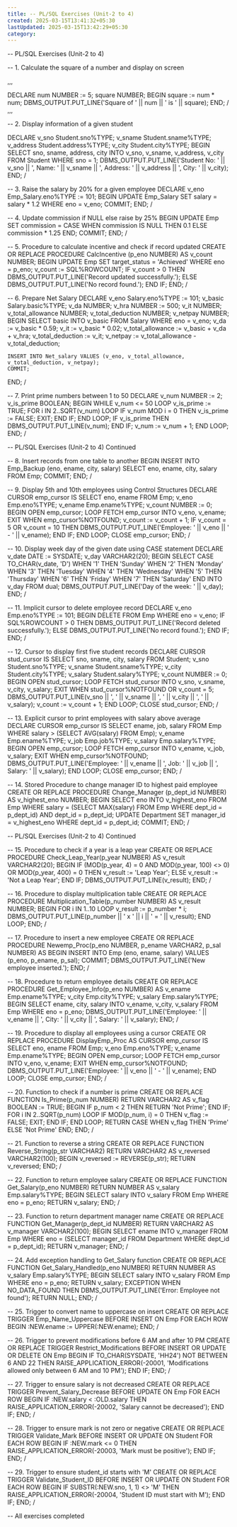 ```yaml
---
title: -- PL/SQL Exercises (Unit-2 to 4)
created: 2025-03-15T13:41:32+05:30
lastUpdated: 2025-03-15T13:42:29+05:30
category: 
---
```


-- PL/SQL Exercises (Unit-2 to 4)

-- 1. Calculate the square of a number and display on screen

,,,

DECLARE 
    num NUMBER := 5; 
    square NUMBER;
BEGIN 
    square := num * num;
    DBMS_OUTPUT.PUT_LINE('Square of ' || num || ' is ' || square);
END;
/
,,,

-- 2. Display information of a given student

DECLARE 
    v_sno Student.sno%TYPE;
    v_sname Student.sname%TYPE;
    v_address Student.address%TYPE;
    v_city Student.city%TYPE;
BEGIN 
    SELECT sno, sname, address, city INTO v_sno, v_sname, v_address, v_city FROM Student WHERE sno = 1;
    DBMS_OUTPUT.PUT_LINE('Student No: ' || v_sno || ', Name: ' || v_sname || ', Address: ' || v_address || ', City: ' || v_city);
END;
/

-- 3. Raise the salary by 20% for a given employee
DECLARE 
    v_eno Emp_Salary.eno%TYPE := 101;
BEGIN 
    UPDATE Emp_Salary SET salary = salary * 1.2 WHERE eno = v_eno;
    COMMIT;
END;
/

-- 4. Update commission if NULL else raise by 25%
BEGIN 
    UPDATE Emp SET commission = CASE WHEN commission IS NULL THEN 0.1 ELSE commission * 1.25 END;
    COMMIT;
END;
/

-- 5. Procedure to calculate incentive and check if record updated
CREATE OR REPLACE PROCEDURE CalcIncentive (p_eno NUMBER) AS
    v_count NUMBER;
BEGIN 
    UPDATE Emp SET target_status = 'Achieved' WHERE eno = p_eno;
    v_count := SQL%ROWCOUNT;
    IF v_count > 0 THEN
        DBMS_OUTPUT.PUT_LINE('Record updated successfully.');
    ELSE
        DBMS_OUTPUT.PUT_LINE('No record found.');
    END IF;
END;
/

-- 6. Prepare Net Salary
DECLARE 
    v_eno Salary.eno%TYPE := 101;
    v_basic Salary.basic%TYPE;
    v_da NUMBER;
    v_hra NUMBER := 500;
    v_it NUMBER;
    v_total_allowance NUMBER;
    v_total_deduction NUMBER;
    v_netpay NUMBER;
BEGIN 
    SELECT basic INTO v_basic FROM Salary WHERE eno = v_eno;
    v_da := v_basic * 0.59;
    v_it := v_basic * 0.02;
    v_total_allowance := v_basic + v_da + v_hra;
    v_total_deduction := v_it;
    v_netpay := v_total_allowance - v_total_deduction;
    
    INSERT INTO Net_salary VALUES (v_eno, v_total_allowance, v_total_deduction, v_netpay);
    COMMIT;
END;
/

-- 7. Print prime numbers between 1 to 50
DECLARE 
    v_num NUMBER := 2;
    v_is_prime BOOLEAN;
BEGIN 
    WHILE v_num <= 50 LOOP
        v_is_prime := TRUE;
        FOR i IN 2..SQRT(v_num) LOOP
            IF v_num MOD i = 0 THEN
                v_is_prime := FALSE;
                EXIT;
            END IF;
        END LOOP;
        IF v_is_prime THEN
            DBMS_OUTPUT.PUT_LINE(v_num);
        END IF;
        v_num := v_num + 1;
    END LOOP;
END;
/

-- PL/SQL Exercises (Unit-2 to 4) Continued

-- 8. Insert records from one table to another
BEGIN
    INSERT INTO Emp_Backup (eno, ename, city, salary)
    SELECT eno, ename, city, salary FROM Emp;
    COMMIT;
END;
/

-- 9. Display 5th and 10th employees using Control Structures
DECLARE
    CURSOR emp_cursor IS SELECT eno, ename FROM Emp;
    v_eno Emp.eno%TYPE;
    v_ename Emp.ename%TYPE;
    v_count NUMBER := 0;
BEGIN
    OPEN emp_cursor;
    LOOP
        FETCH emp_cursor INTO v_eno, v_ename;
        EXIT WHEN emp_cursor%NOTFOUND;
        v_count := v_count + 1;
        IF v_count = 5 OR v_count = 10 THEN
            DBMS_OUTPUT.PUT_LINE('Employee: ' || v_eno || ' - ' || v_ename);
        END IF;
    END LOOP;
    CLOSE emp_cursor;
END;
/

-- 10. Display week day of the given date using CASE statement
DECLARE
    v_date DATE := SYSDATE;
    v_day VARCHAR2(20);
BEGIN
    SELECT CASE TO_CHAR(v_date, 'D')
        WHEN '1' THEN 'Sunday'
        WHEN '2' THEN 'Monday'
        WHEN '3' THEN 'Tuesday'
        WHEN '4' THEN 'Wednesday'
        WHEN '5' THEN 'Thursday'
        WHEN '6' THEN 'Friday'
        WHEN '7' THEN 'Saturday'
    END INTO v_day FROM dual;
    DBMS_OUTPUT.PUT_LINE('Day of the week: ' || v_day);
END;
/

-- 11. Implicit cursor to delete employee record
DECLARE
    v_eno Emp.eno%TYPE := 101;
BEGIN
    DELETE FROM Emp WHERE eno = v_eno;
    IF SQL%ROWCOUNT > 0 THEN
        DBMS_OUTPUT.PUT_LINE('Record deleted successfully.');
    ELSE
        DBMS_OUTPUT.PUT_LINE('No record found.');
    END IF;
END;
/

-- 12. Cursor to display first five student records
DECLARE
    CURSOR stud_cursor IS SELECT sno, sname, city, salary FROM Student;
    v_sno Student.sno%TYPE;
    v_sname Student.sname%TYPE;
    v_city Student.city%TYPE;
    v_salary Student.salary%TYPE;
    v_count NUMBER := 0;
BEGIN
    OPEN stud_cursor;
    LOOP
        FETCH stud_cursor INTO v_sno, v_sname, v_city, v_salary;
        EXIT WHEN stud_cursor%NOTFOUND OR v_count = 5;
        DBMS_OUTPUT.PUT_LINE(v_sno || ', ' || v_sname || ', ' || v_city || ', ' || v_salary);
        v_count := v_count + 1;
    END LOOP;
    CLOSE stud_cursor;
END;
/

-- 13. Explicit cursor to print employees with salary above average
DECLARE
    CURSOR emp_cursor IS SELECT ename, job, salary FROM Emp WHERE salary > (SELECT AVG(salary) FROM Emp);
    v_ename Emp.ename%TYPE;
    v_job Emp.job%TYPE;
    v_salary Emp.salary%TYPE;
BEGIN
    OPEN emp_cursor;
    LOOP
        FETCH emp_cursor INTO v_ename, v_job, v_salary;
        EXIT WHEN emp_cursor%NOTFOUND;
        DBMS_OUTPUT.PUT_LINE('Employee: ' || v_ename || ', Job: ' || v_job || ', Salary: ' || v_salary);
    END LOOP;
    CLOSE emp_cursor;
END;
/

-- 14. Stored Procedure to change manager ID to highest paid employee
CREATE OR REPLACE PROCEDURE Change_Manager (p_dept_id NUMBER) AS
    v_highest_eno NUMBER;
BEGIN
    SELECT eno INTO v_highest_eno FROM Emp WHERE salary = (SELECT MAX(salary) FROM Emp WHERE dept_id = p_dept_id) AND dept_id = p_dept_id;
    UPDATE Department SET manager_id = v_highest_eno WHERE dept_id = p_dept_id;
    COMMIT;
END;
/

-- PL/SQL Exercises (Unit-2 to 4) Continued

-- 15. Procedure to check if a year is a leap year
CREATE OR REPLACE PROCEDURE Check_Leap_Year(p_year NUMBER) AS
    v_result VARCHAR2(20);
BEGIN
    IF (MOD(p_year, 4) = 0 AND MOD(p_year, 100) <> 0) OR MOD(p_year, 400) = 0 THEN
        v_result := 'Leap Year';
    ELSE
        v_result := 'Not a Leap Year';
    END IF;
    DBMS_OUTPUT.PUT_LINE(v_result);
END;
/

-- 16. Procedure to display multiplication table
CREATE OR REPLACE PROCEDURE Multiplication_Table(p_number NUMBER) AS
    v_result NUMBER;
BEGIN
    FOR i IN 1..10 LOOP
        v_result := p_number * i;
        DBMS_OUTPUT.PUT_LINE(p_number || ' x ' || i || ' = ' || v_result);
    END LOOP;
END;
/

-- 17. Procedure to insert a new employee
CREATE OR REPLACE PROCEDURE Newemp_Proc(p_eno NUMBER, p_ename VARCHAR2, p_sal NUMBER) AS
BEGIN
    INSERT INTO Emp (eno, ename, salary) VALUES (p_eno, p_ename, p_sal);
    COMMIT;
    DBMS_OUTPUT.PUT_LINE('New employee inserted.');
END;
/

-- 18. Procedure to return employee details
CREATE OR REPLACE PROCEDURE Get_Employee_Info(p_eno NUMBER) AS
    v_ename Emp.ename%TYPE;
    v_city Emp.city%TYPE;
    v_salary Emp.salary%TYPE;
BEGIN
    SELECT ename, city, salary INTO v_ename, v_city, v_salary FROM Emp WHERE eno = p_eno;
    DBMS_OUTPUT.PUT_LINE('Employee: ' || v_ename || ', City: ' || v_city || ', Salary: ' || v_salary);
END;
/

-- 19. Procedure to display all employees using a cursor
CREATE OR REPLACE PROCEDURE DisplayEmp_Proc AS
    CURSOR emp_cursor IS SELECT eno, ename FROM Emp;
    v_eno Emp.eno%TYPE;
    v_ename Emp.ename%TYPE;
BEGIN
    OPEN emp_cursor;
    LOOP
        FETCH emp_cursor INTO v_eno, v_ename;
        EXIT WHEN emp_cursor%NOTFOUND;
        DBMS_OUTPUT.PUT_LINE('Employee: ' || v_eno || ' - ' || v_ename);
    END LOOP;
    CLOSE emp_cursor;
END;
/

-- 20. Function to check if a number is prime
CREATE OR REPLACE FUNCTION Is_Prime(p_num NUMBER) RETURN VARCHAR2 AS
    v_flag BOOLEAN := TRUE;
BEGIN
    IF p_num < 2 THEN RETURN 'Not Prime'; END IF;
    FOR i IN 2..SQRT(p_num) LOOP
        IF MOD(p_num, i) = 0 THEN
            v_flag := FALSE;
            EXIT;
        END IF;
    END LOOP;
    RETURN CASE WHEN v_flag THEN 'Prime' ELSE 'Not Prime' END;
END;
/

-- 21. Function to reverse a string
CREATE OR REPLACE FUNCTION Reverse_String(p_str VARCHAR2) RETURN VARCHAR2 AS
    v_reversed VARCHAR2(100);
BEGIN
    v_reversed := REVERSE(p_str);
    RETURN v_reversed;
END;
/

-- 22. Function to return employee salary
CREATE OR REPLACE FUNCTION Get_Salary(p_eno NUMBER) RETURN NUMBER AS
    v_salary Emp.salary%TYPE;
BEGIN
    SELECT salary INTO v_salary FROM Emp WHERE eno = p_eno;
    RETURN v_salary;
END;
/

-- 23. Function to return department manager name
CREATE OR REPLACE FUNCTION Get_Manager(p_dept_id NUMBER) RETURN VARCHAR2 AS
    v_manager VARCHAR2(100);
BEGIN
    SELECT ename INTO v_manager FROM Emp WHERE eno = (SELECT manager_id FROM Department WHERE dept_id = p_dept_id);
    RETURN v_manager;
END;
/

-- 24. Add exception handling to Get_Salary function
CREATE OR REPLACE FUNCTION Get_Salary_Handled(p_eno NUMBER) RETURN NUMBER AS
    v_salary Emp.salary%TYPE;
BEGIN
    SELECT salary INTO v_salary FROM Emp WHERE eno = p_eno;
    RETURN v_salary;
EXCEPTION
    WHEN NO_DATA_FOUND THEN
        DBMS_OUTPUT.PUT_LINE('Error: Employee not found');
        RETURN NULL;
END;
/

-- 25. Trigger to convert name to uppercase on insert
CREATE OR REPLACE TRIGGER Emp_Name_Uppercase
BEFORE INSERT ON Emp
FOR EACH ROW
BEGIN
    :NEW.ename := UPPER(:NEW.ename);
END;
/

-- 26. Trigger to prevent modifications before 6 AM and after 10 PM
CREATE OR REPLACE TRIGGER Restrict_Modifications
BEFORE INSERT OR UPDATE OR DELETE ON Emp
BEGIN
    IF TO_CHAR(SYSDATE, 'HH24') NOT BETWEEN 6 AND 22 THEN
        RAISE_APPLICATION_ERROR(-20001, 'Modifications allowed only between 6 AM and 10 PM');
    END IF;
END;
/

-- 27. Trigger to ensure salary is not decreased
CREATE OR REPLACE TRIGGER Prevent_Salary_Decrease
BEFORE UPDATE ON Emp
FOR EACH ROW
BEGIN
    IF :NEW.salary < :OLD.salary THEN
        RAISE_APPLICATION_ERROR(-20002, 'Salary cannot be decreased');
    END IF;
END;
/

-- 28. Trigger to ensure mark is not zero or negative
CREATE OR REPLACE TRIGGER Validate_Mark
BEFORE INSERT OR UPDATE ON Student
FOR EACH ROW
BEGIN
    IF :NEW.mark <= 0 THEN
        RAISE_APPLICATION_ERROR(-20003, 'Mark must be positive');
    END IF;
END;
/

-- 29. Trigger to ensure student_id starts with 'M'
CREATE OR REPLACE TRIGGER Validate_Student_ID
BEFORE INSERT OR UPDATE ON Student
FOR EACH ROW
BEGIN
    IF SUBSTR(:NEW.sno, 1, 1) <> 'M' THEN
        RAISE_APPLICATION_ERROR(-20004, 'Student ID must start with M');
    END IF;
END;
/

-- All exercises completed

